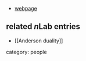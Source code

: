 

* [webpage](https://sites.google.com/site/nicoricka/home)

## related $n$Lab entries

* [[Anderson duality]]

category: people